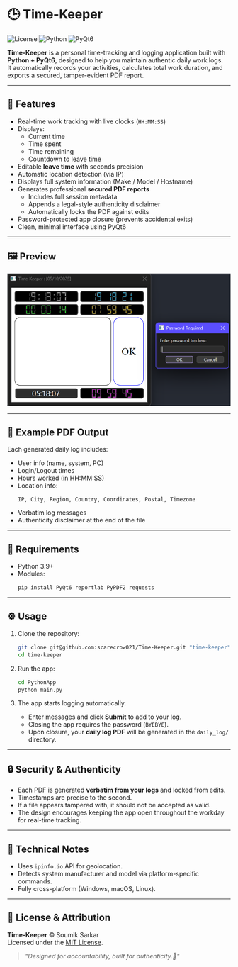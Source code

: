 # 🕒 Time-Keeper

![License](https://img.shields.io/github/license/soumik-sarkar/time-keeper)
![Python](https://img.shields.io/badge/Python-3.9+-blue.svg)
![PyQt6](https://img.shields.io/badge/UI-PyQt6-brightgreen.svg)

**Time-Keeper** is a personal time-tracking and logging application built with **Python + PyQt6**, designed to help you maintain authentic daily work logs.  
It automatically records your activities, calculates total work duration, and exports a secured, tamper-evident PDF report.

---

## 🚀 Features

- Real-time work tracking with live clocks (`HH:MM:SS`)
- Displays:
  - Current time  
  - Time spent  
  - Time remaining  
  - Countdown to leave time  
- Editable **leave time** with seconds precision  
- Automatic location detection (via IP)
- Displays full system information (Make / Model / Hostname)
- Generates professional **secured PDF reports**
  - Includes full session metadata  
  - Appends a legal-style authenticity disclaimer  
  - Automatically locks the PDF against edits  
- Password-protected app closure (prevents accidental exits)
- Clean, minimal interface using PyQt6

---

## 🖼️ Preview

![App Screenshot](screenshots/app_preview_v130.png)

---

## 📘 Example PDF Output

Each generated daily log includes:
- User info (name, system, PC)
- Login/Logout times  
- Hours worked (in HH:MM:SS)
- Location info:
  ```
  IP, City, Region, Country, Coordinates, Postal, Timezone
  ```
- Verbatim log messages
- Authenticity disclaimer at the end of the file

---

## 🧩 Requirements

- Python 3.9+
- Modules:
  ```bash
  pip install PyQt6 reportlab PyPDF2 requests
  ```

---

## ⚙️ Usage

1. Clone the repository:
   ```bash
   git clone git@github.com:scarecrow021/Time-Keeper.git "time-keeper"
   cd time-keeper
   ```

2. Run the app:
   ```bash
   cd PythonApp
   python main.py
   ```

3. The app starts logging automatically.  
   - Enter messages and click **Submit** to add to your log.  
   - Closing the app requires the password (`BYEBYE`).  
   - Upon closure, your **daily log PDF** will be generated in the `daily_log/` directory.

---

## 🔒 Security & Authenticity

- Each PDF is generated **verbatim from your logs** and locked from edits.
- Timestamps are precise to the second.
- If a file appears tampered with, it should not be accepted as valid.
- The design encourages keeping the app open throughout the workday for real-time tracking.

---

## 🧠 Technical Notes

- Uses `ipinfo.io` API for geolocation.  
- Detects system manufacturer and model via platform-specific commands.
- Fully cross-platform (Windows, macOS, Linux).

---

## 🧾 License & Attribution

**Time-Keeper** © Soumik Sarkar  
Licensed under the [MIT License](LICENSE).

> *"Designed for accountability, built for authenticity.🤣"*
